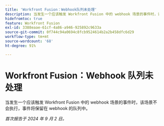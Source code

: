 ```yaml
---
title: 'Workfront Fusion：Webhook队列未处理'
description: 当发生一个应该触发 Workfront Fusion 中的 webhook 场景的事件时，该场景不会执行，事件将保留在 webhook 的队列中。
hidefromtoc: true
feature: Workfront Fusion
exl-id: 3388eaae-61cf-4a86-a946-925892c9633a
source-git-commit: 0f744c94a0694c8fcb9524614b2a2b458dfc6d29
workflow-type: tm+mt
source-wordcount: '68'
ht-degree: 91%

---
```


# Workfront Fusion：Webhook 队列未处理

当发生一个应该触发 Workfront Fusion 中的 webhook 场景的事件时，该场景不会执行，事件将保留在 webhook 的队列中。

_首次报告于 2024 年 9 月 2 日。_
